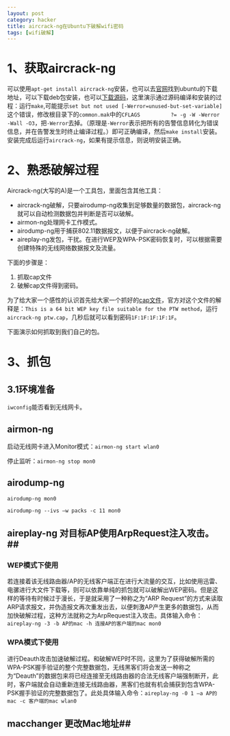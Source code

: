 ```yaml
---
layout: post
category: hacker
title: aircrack-ng在Ubuntu下破解wifi密码
tags: [wifi破解]
---
```


<!--more-->

# 1、获取aircrack-ng #

可以使用`apt-get install aircrack-ng`安装，也可以去[官网](
http://www.aircrack-ng.org/doku.php?id=downloads#linux_packages)找到ubuntu的下载地址，可以下载deb包安装，也可以[下载源码](http://ubuntu2.cica.es/ubuntu/ubuntu/pool/universe/a/aircrack-ng/aircrack-ng_1.0.orig.tar.gz)，这里演示通过源码编译和安装的过程：运行`make`,可能提示`set but not used [-Werror=unused-but-set-variable]`这个错误，修改根目录下的`common.mak`中的`CFLAGS          ?= -g -W -Werror -Wall -O3`，把`-Werror`去掉。（原理是`-Werror`表示把所有的告警信息转化为错误信息，并在告警发生时终止编译过程。）即可正确编译，然后`make install`安装。安装完成后运行`aircrack-ng`，如果有提示信息，则说明安装正确。

# 2、熟悉破解过程 #

Aircrack-ng(大写的A)是一个工具包，里面包含其他工具：

- aircrack-ng破解，只要airodump-ng收集到足够数量的数据包，aircrack-ng就可以自动检测数据包并判断是否可以破解。
- airmon-ng处理网卡工作模式。
- airodump-ng用于捕获802.11数据报文，以便于aircrack-ng破解。
- aireplay-ng发包，干扰。在进行WEP及WPA-PSK密码恢复时，可以根据需要创建特殊的无线网络数据报文及流量。

下面的步骤是：

1. 抓取cap文件
2. 破解cap文件得到密码。

为了给大家一个感性的认识首先给大家一个抓好的[cap文件](http://download.aircrack-ng.org/ptw.cap)，官方对这个文件的解释是：`This is a 64 bit WEP key file suitable for the PTW method`，运行`aircrack-ng ptw.cap`，几秒后就可以看到密码`1F:1F:1F:1F:1F`。

下面演示如何抓取到我们自己的包。

# 3、抓包 #

## 3.1环境准备 ##

`iwconfig`能否看到无线网卡。

## airmon-ng ##

启动无线网卡进入Monitor模式：`airmon-ng start wlan0`

停止监听：`airmon-ng stop mon0`

## airodump-ng ##

`airodump-ng mon0`

`airodump-ng --ivs –w packs -c 11 mon0`

## aireplay-ng 对目标AP使用ArpRequest注入攻击。##

### WEP模式下使用 ###

若连接着该无线路由器/AP的无线客户端正在进行大流量的交互，比如使用迅雷、电骡进行大文件下载等，则可以依靠单纯的抓包就可以破解出WEP密码。但是这样的等待有时候过于漫长，于是就采用了一种称之为“ARP Request”的方式来读取ARP请求报文，并伪造报文再次重发出去，以便刺激AP产生更多的数据包，从而加快破解过程，这种方法就称之为ArpRequest注入攻击。具体输入命令：`aireplay-ng -3 -b AP的mac -h 连接AP的客户端的mac mon0`

### WPA模式下使用 ###

进行Deauth攻击加速破解过程。和破解WEP时不同，这里为了获得破解所需的WPA-PSK握手验证的整个完整数据包，无线黑客们将会发送一种称之为“Deauth”的数据包来将已经连接至无线路由器的合法无线客户端强制断开，此时，客户端就会自动重新连接无线路由器，黑客们也就有机会捕获到包含WPA-PSK握手验证的完整数据包了。此处具体输入命令：`aireplay-ng -0 1 –a AP的mac -c 客户端的mac wlan0 `

## macchanger 更改Mac地址##

